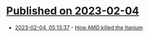 # [Published on 2023-02-04](index.md)

* [2023-02-04, 05:13:37](https://lobste.rs/s/bbd1pw/how_amd_killed_itanium) - [How AMD killed the Itanium](https://utcc.utoronto.ca/~cks/space/blog/tech/AMDandItanium)
